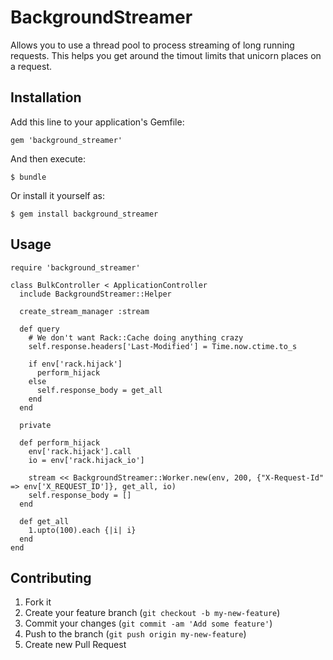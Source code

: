 # BackgroundStreamer

Allows you to use a thread pool to process streaming of long running requests. This helps you get around
the timout limits that unicorn places on a request.

## Installation

Add this line to your application's Gemfile:

    gem 'background_streamer'

And then execute:

    $ bundle

Or install it yourself as:

    $ gem install background_streamer

## Usage

    require 'background_streamer'
    
    class BulkController < ApplicationController
      include BackgroundStreamer::Helper
    
      create_stream_manager :stream

      def query       
        # We don't want Rack::Cache doing anything crazy
        self.response.headers['Last-Modified'] = Time.now.ctime.to_s

        if env['rack.hijack']
          perform_hijack
        else
          self.response_body = get_all
        end
      end

      private

      def perform_hijack    
        env['rack.hijack'].call
        io = env['rack.hijack_io']

        stream << BackgroundStreamer::Worker.new(env, 200, {"X-Request-Id" => env['X_REQUEST_ID']}, get_all, io)
        self.response_body = []
      end

      def get_all
        1.upto(100).each {|i| i}
      end
    end

## Contributing

1. Fork it
2. Create your feature branch (`git checkout -b my-new-feature`)
3. Commit your changes (`git commit -am 'Add some feature'`)
4. Push to the branch (`git push origin my-new-feature`)
5. Create new Pull Request
